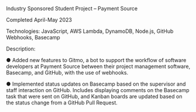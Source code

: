 Industry Sponsored Student Project – Payment Source

Completed April-May 2023

Technologies: JavaScript, AWS Lambda, DynamoDB, Node.js, GitHub Webhooks, Basecamp

Description: 

●	Added new features to Gitmo, a bot to support the workflow of software developers at Payment Source between their project management software, Basecamp, and GitHub, with the use of webhooks.

●	Implemented status updates on Basecamp based on the supervisor and staff interaction on GitHub. Includes displaying comments on the Basecamp task that were sent on GitHub, and Kanban boards are 
updated based on the status change from a GitHub Pull Request.
